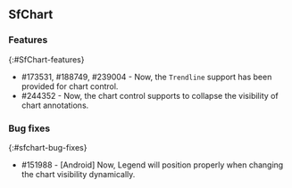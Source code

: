 ## SfChart 

### Features
{:#SfChart-features}

* \#173531, #188749, #239004 - Now, the `Trendline` support has been provided for chart control.
* \#244352 - Now, the chart control supports to collapse the visibility of chart annotations.

### Bug fixes
{:#sfchart-bug-fixes}

* \#151988 - [Android] Now, Legend will position properly when changing the chart visibility dynamically.

